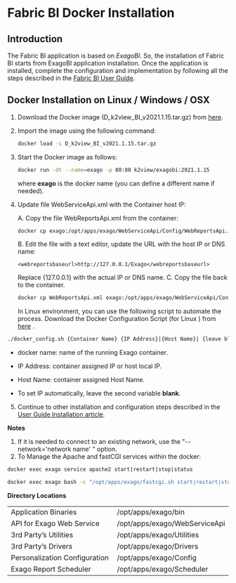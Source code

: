 # Fabric BI Docker Installation

## Introduction

The Fabric BI application is based on *ExagoBI*. So, the installation of Fabric BI starts from ExagoBI application installation. Once the application is installed, complete the configuration and implementation by following all the steps described in the [Fabric BI User Guide](/articles/38_bi_integration/00_BI_user_guide_overview.md).

## Docker Installation on Linux / Windows / OSX

1. Download the Docker image (D_k2view_BI_v2021.1.15.tar.gz) from [here](https://download.k2view.com/index.php/s/vZ2heS6xpqtMX0w).

2. Import the image using the following command:

   ~~~bash
   docker load -i D_k2view_BI_v2021.1.15.tar.gz
   ~~~
   
3. Start the Docker image as follows:

   ~~~bash
   docker run -dt --name=exago -p 80:80 k2view/exagobi:2021.1.15
   ~~~

   where **exago** is the docker name (you can define a different name if needed).
   
4. Update file WebServiceApi.xml with the Container host IP:

   A. Copy the file WebReportsApi.xml from the container:

   ~~~bash
   docker cp exago:/opt/apps/exago/WebServiceApi/Config/WebReportsApi.xml .
   ~~~

   B. Edit the file with a text editor, update the URL with the host IP or DNS name:
   
   ~~~
   <webreportsbaseurl>http://127.0.0.1/Exago</webreportsbaseurl>
   ~~~
   
   Replace {127.0.0.1} with the actual IP or DNS name.
   C. Copy the file back to the container.

   ~~~bash
   docker cp WebReportsApi.xml exago:/opt/apps/exago/WebServiceApi/Config/WebReportsApi.xml
   ~~~
   
   In Linux environment, you can use the following script to automate the process.
   Download the Docker Configuration Script (for Linux ) from [here](https://download.k2view.com/index.php/s/yBnXEWhq9SrTDX6) .

~~~bash
./docker_config.sh {Container Name} {IP Address}|{Host Name}| {leave blank}
~~~

  - docker name: name of the running Exago container.

  - IP Address: container assigned IP or host local IP.

  - Host Name: container assigned Host Name.

  - To set IP automatically, leave the second variable **blank**.

5. Continue to other installation and configuration steps described in the [User Guide Installation article](/articles/38_bi_integration/01_Installation.md).

**Notes**

1. If it is needed to connect to an existing network, use the "--network='network name' " option.
2. To Manage the Apache and fastCGI services within the docker:

~~~bash
docker exec exago service apache2 start|restart|stop|status
~~~

~~~bash
docker exec exago bash -c "/opt/apps/exago/fastcgi.sh start|restart|stop|status
~~~

**Directory Locations**

<table style="border-collapse: collapse; width: 100%;">
<tbody>
<tr>
<td style="width: 50%; height: 18px;">Application Binaries</td>
<td style="width: 50%; height: 18px;">/opt/apps/exago/bin</td>
</tr>
<tr>
<td style="width: 50%; height: 18px;">API for Exago Web Service</td>
<td style="width: 50%; height: 18px;">/opt/apps/exago/WebServiceApi</td>
</tr>
<tr>
<td style="width: 50%; height: 18px;">3rd Party’s Utilities</td>
<td style="width: 50%; height: 18px;">/opt/apps/exago/Utilities</td>
</tr>
<tr>
<td style="width: 50%; height: 18px;">3rd Party’s Drivers</td>
    <td style="width: 50%; height: 18px;">/opt/apps/exago/Drivers</td>
</tr>
<tr>
<td style="width: 50%; height: 18px;">Personalization Configuration</td><td style="width: 50%; height: 18px;">/opt/apps/exago/Config</td>
</tr>
<tr>
<td style="width: 50%; height: 18px;">Exago Report Scheduler</td>
<td style="width: 50%; height: 18px;">/opt/apps/exago/Scheduler</td>
</tr>
</tbody>
</table>

